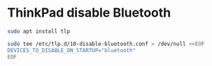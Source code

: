 # ThinkPad disable Bluetooth

```sh
sudo apt install tlp

sudo tee /etc/tlp.d/10-disable-bluetooth.conf > /dev/null <<EOF
DEVICES_TO_DISABLE_ON_STARTUP="bluetooth"
EOF
```
